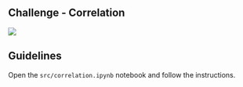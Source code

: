 ## Challenge - Correlation
![](https://3qeqpr26caki16dnhd19sv6by6v-wpengine.netdna-ssl.com/wp-content/uploads/2018/03/Scatter-plot-of-the-test-correlation-dataset.png)

## Guidelines
Open the `src/correlation.ipynb` notebook and follow the instructions.
